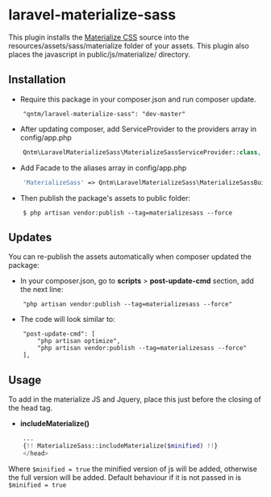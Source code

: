# laravel-materialize-sass

This plugin installs the [Materialize CSS](http://materializecss.com/) source into the resources/assets/sass/materialize folder of your assets.
This plugin also places the javascript in public/js/materialize/ directory.

## Installation

* Require this package in your composer.json and run composer update.
```
    "qntm/laravel-materialize-sass": "dev-master"
```

* After updating composer, add ServiceProvider to the providers array in config/app.php
```php
    Qntm\LaravelMaterializeSass\MaterializeSassServiceProvider::class,
```

* Add Facade to the aliases array in config/app.php
```php
	'MaterializeSass' => Qntm\LaravelMaterializeSass\MaterializeSassBuilder::class,
```

*  Then publish the package's assets to public folder:
```
    $ php artisan vendor:publish --tag=materializesass --force
```

## Updates
You can re-publish the assets automatically when composer updated the package:

* In your composer.json, go to **scripts** > **post-update-cmd** section, add the next line:
```
    "php artisan vendor:publish --tag=materializesass --force"
```

* The code will look similar to:
```
    "post-update-cmd": [
        "php artisan optimize",
        "php artisan vendor:publish --tag=materializesass --force"
    ],
```

## Usage

To add in the materialize JS and Jquery, place this just before the closing of the head tag.

* **includeMaterialize()**
```php
    ...
    {!! MaterializeSass::includeMaterialize($minified) !!}
    </head>
```
Where ```$minified = true``` the minified version of js will be added, otherwise the full version will be added.  Default behaviour if it is not passed in is ```$minified = true```